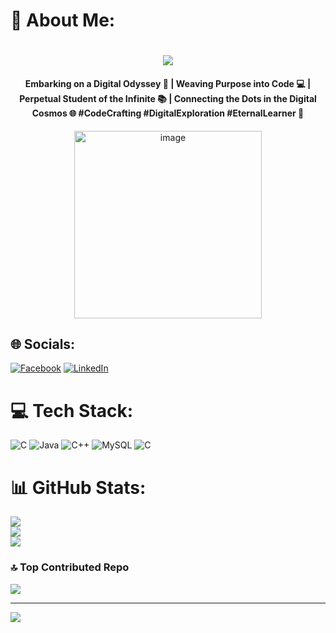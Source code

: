 # 💫 About Me:
<h1 align="center">
    <img src="https://readme-typing-svg.herokuapp.com/?font=Righteous&size=35&center=true&vCenter=true&width=500&height=70&duration=4000&lines=Hi+There!+👋;+I'm+Mishan+Ghimire!;" />
</h1>
<div align="center">
<h4>Embarking on a Digital Odyssey 🌌 | Weaving Purpose into Code 💻 | Perpetual Student of the Infinite 📚 | Connecting the Dots in the Digital Cosmos 🌐 #CodeCrafting #DigitalExploration #EternalLearner 🚀
</h4>
</div>

<div align="center">
  <img height="300" width="auto" src="https://user-images.githubusercontent.com/113350806/236842414-18101a37-92f5-4de7-a46d-eeaca6e16cbd.gif" alt="image"  />
</div>

## 🌐 Socials:
[![Facebook](https://img.shields.io/badge/Facebook-%231877F2.svg?logo=Facebook&logoColor=white)](https://facebook.com/suyog.magar.796) [![LinkedIn](https://img.shields.io/badge/LinkedIn-%230077B5.svg?logo=linkedin&logoColor=white)](https://linkedin.com/in/suyog-magar-901477265) 

# 💻 Tech Stack:
![C](https://img.shields.io/badge/c-%2300599C.svg?style=for-the-badge&logo=c&logoColor=white) ![Java](https://img.shields.io/badge/java-%23ED8B00.svg?style=for-the-badge&logo=openjdk&logoColor=white) ![C++](https://img.shields.io/badge/c++-%2300599C.svg?style=for-the-badge&logo=c%2B%2B&logoColor=white) ![MySQL](https://img.shields.io/badge/mysql-%2300000f.svg?style=for-the-badge&logo=mysql&logoColor=white) ![C](https://img.shields.io/badge/c-%2300599C.svg?style=for-the-badge&logo=c&logoColor=white)
# 📊 GitHub Stats:
![](https://github-readme-stats.vercel.app/api?username=suyogmgr&theme=blue-green&hide_border=true&include_all_commits=true&count_private=true)<br/>
![](https://github-readme-streak-stats.herokuapp.com/?user=suyogmgr&theme=blue-green&hide_border=true)<br/>
![](https://github-readme-stats.vercel.app/api/top-langs/?username=suyogmgr&theme=blue-green&hide_border=true&include_all_commits=true&count_private=true&layout=compact)

### 🔝 Top Contributed Repo
![](https://github-contributor-stats.vercel.app/api?username=suyogmgr&limit=5&theme=dark&combine_all_yearly_contributions=true)

---
[![](https://visitcount.itsvg.in/api?id=suyogmgr&icon=2&color=6)](https://visitcount.itsvg.in)

<!-- Proudly created with GPRM ( https://gprm.itsvg.in ) -->
